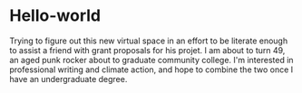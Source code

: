 # Hello-world
Trying to figure out this new virtual space in an effort to be literate enough to assist a friend with grant proposals for his projet. 
I am about to turn 49, an aged punk rocker about to graduate community college. I'm interested in professional writing and climate action, and hope to combine the two once I have an undergraduate degree.
